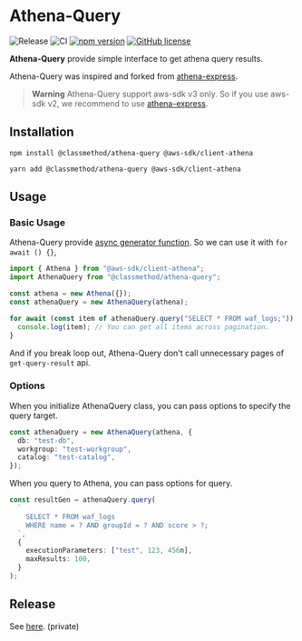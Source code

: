 # Athena-Query

![Release](https://github.com/classmethod/athena-query/workflows/release/badge.svg)
![CI](https://github.com/classmethod/athena-query/workflows/CI/badge.svg)
[![npm version](https://img.shields.io/npm/v/@classmethod/athena-query.svg)](https://www.npmjs.com/@classmethod/athena-query)
[![GitHub license](https://img.shields.io/badge/license-MIT-blue.svg)](https://github.com/classmethod/athena-query/blob/main/LICENSE)

**Athena-Query** provide simple interface to get athena query results.

Athena-Query was inspired and forked from [athena-express](https://github.com/ghdna/athena-express#readme).

> **Warning**
> Athena-Query support aws-sdk v3 only. So if you use aws-sdk v2, we recommend to use [athena-express](https://github.com/ghdna/athena-express#readme).

## Installation

```
npm install @classmethod/athena-query @aws-sdk/client-athena
```

```
yarn add @classmethod/athena-query @aws-sdk/client-athena
```

## Usage

### Basic Usage

Athena-Query provide [async generator function](https://developer.mozilla.org/en-US/docs/Web/JavaScript/Reference/Statements/async_function*).
So we can use it with `for await () {}`,

```ts
import { Athena } from "@aws-sdk/client-athena";
import AthenaQuery from "@classmethod/athena-query";

const athena = new Athena({});
const athenaQuery = new AthenaQuery(athena);

for await (const item of athenaQuery.query("SELECT * FROM waf_logs;")) {
  console.log(item); // You can get all items across pagination.
}
```

And if you break loop out, Athena-Query don't call unnecessary pages of `get-query-result` api.

### Options

When you initialize AthenaQuery class, you can pass options to specify the query target.

```ts
const athenaQuery = new AthenaQuery(athena, {
  db: "test-db",
  workgroup: "test-workgroup",
  catalog: "test-catalog",
});
```

When you query to Athena, you can pass options for query.

```ts
const resultGen = athenaQuery.query(
  `
    SELECT * FROM waf_logs
    WHERE name = ? AND groupId = ? AND score > ?;
  `,
  {
    executionParameters: ["test", 123, 456n],
    maxResults: 100,
  }
);
```

## Release

See [here](https://www.notion.so/athena-query-8d4fd5d098b944028dd9c7066a47ffe4#ee977ecfee9840c09e8d7b5a2ed5d3e3). (private)
